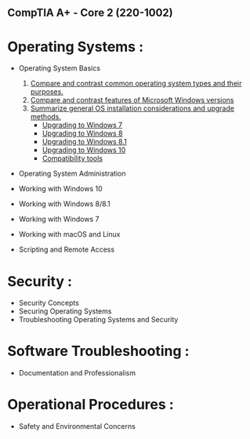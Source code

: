 ## **CompTIA A+ - Core 2 (220-1002)**
# Operating Systems :
- Operating System Basics
    1. [Compare and contrast common operating system types and their purposes.](1.1_OS.md)
    2. [Compare and contrast features of Microsoft Windows versions](1.2_OS.md)
    3. [Summarize general OS installation considerations and upgrade methods.](1.3_OS.md)
        - [Upgrading to Windows 7](1.3_OS_windows7.md)
        - [Upgrading to Windows 8](1.3_OS_windows8.md) 
        - [Upgrading to Windows 8.1](1.3_OS_windows8.1.md) 
        - [Upgrading to Windows 10](1.3_OS_windows10.md) 
        - [Compatibility tools ](1.3_OS_windows10.md)


- Operating System Administration 
- Working with Windows 10 
- Working with Windows 8/8.1 
- Working with Windows 7 
- Working with macOS and Linux 
- Scripting and Remote Access 

# Security :
- Security Concepts 
- Securing Operating Systems 
- Troubleshooting Operating Systems and Security 


# Software Troubleshooting :
- Documentation and Professionalism

# Operational Procedures :
- Safety and Environmental Concerns 

